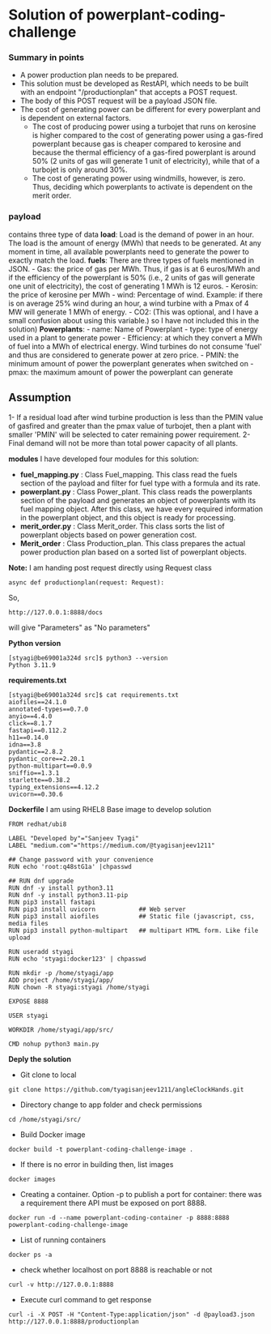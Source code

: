 # Solution of powerplant-coding-challenge

### Summary in points 

- A power production plan needs to be prepared.
- This solution must be developed as RestAPI, which needs to be built with an endpoint "/productionplan" that accepts a POST request.
- The body of this POST request will be a payload JSON file.
- The cost of generating power can be different for every powerplant and is dependent on external factors.
	- The cost of producing power using a turbojet that runs on kerosine is higher compared to the cost of generating power using a gas-fired powerplant because gas is cheaper compared to kerosine and because the thermal efficiency of a gas-fired powerplant is around 50% (2 units of gas will generate 1 unit of electricity), while that of a turbojet is only around 30%.
	- The cost of generating power using windmills, however, is zero. Thus, deciding which powerplants to activate is dependent on the merit order.
	
### payload
contains three type of data 
**load**: Load is the demand of power in an hour. The load is the amount of energy (MWh) that needs to be generated. At any moment in time, all available powerplants need to generate the power to exactly match the load.
**fuels**: There are three types of fuels mentioned in JSON.
	- Gas: the price of gas per MWh. Thus, if gas is at 6 euros/MWh and if the efficiency of the powerplant is 50% (i.e., 2 units of gas will generate one unit of electricity), the cost of generating 1 MWh is 12 euros.
	- Kerosin: the price of kerosine per MWh
	- wind: Percentage of wind. Example: if there is on average 25% wind during an hour, a wind turbine with a Pmax of 4 MW will generate 1 MWh of energy.
	- CO2: (This was optional, and I have a small confusion about using this variable.) so I have not included this in the solution)
**Powerplants**: 
	- name: Name of Powerplant
	- type: type of energy used in a plant to generate power
	- Efficiency: at which they convert a MWh of fuel into a MWh of electrical energy. Wind turbines do not consume 'fuel' and thus are considered to generate power at zero price.
	- PMIN: the minimum amount of power the powerplant generates when switched on
	- pmax: the maximum amount of power the powerplant can generate
  
## Assumption 
1- If a residual load after wind turbine production is less than the PMIN value of gasfired and greater than the pmax value of turbojet, then a plant with smaller 'PMIN' will be selected to cater remaining power requirement. 
2- Final demand will not be more than total power capacity of all plants.
  
**modules** I have developed four modules for this solution: 
- **fuel_mapping.py** : Class Fuel_mapping. This class read the fuels section of the payload and filter for fuel type with a formula and its rate.  
- **powerplant.py** : Class Power_plant. This class reads the powerplants section of the payload and generates an object of powerplants with its fuel mapping object.
                      After this class, we have every required information in the powerplant object, and this object is ready for processing.
- **merit_order.py** : Class Merit_order. This class sorts the list of powerplant objects based on power generation cost.
- **Merit_order** : Class Production_plan. This class prepares the actual power production plan based on a sorted list of powerplant objects. 

**Note:** I am handing post request directly using Request class 
```
async def productionplan(request: Request):
```
So, 
```
http://127.0.0.1:8888/docs
``` 
will give "Parameters" as "No parameters" 

**Python version** 
```
[styagi@be69001a324d src]$ python3 --version
Python 3.11.9
```

**requirements.txt**
```
[styagi@be69001a324d src]$ cat requirements.txt
aiofiles==24.1.0
annotated-types==0.7.0
anyio==4.4.0
click==8.1.7
fastapi==0.112.2
h11==0.14.0
idna==3.8
pydantic==2.8.2
pydantic_core==2.20.1
python-multipart==0.0.9
sniffio==1.3.1
starlette==0.38.2
typing_extensions==4.12.2
uvicorn==0.30.6
```

**Dockerfile** I am using RHEL8 Base image to develop solution 
```
FROM redhat/ubi8

LABEL "Developed by"="Sanjeev Tyagi"
LABEL "medium.com"="https://medium.com/@tyagisanjeev1211"

## Change password with your convenience
RUN echo 'root:q48stG1a' |chpasswd

## RUN dnf upgrade
RUN dnf -y install python3.11
RUN dnf -y install python3.11-pip
RUN pip3 install fastapi
RUN pip3 install uvicorn            ## Web server 
RUN pip3 install aiofiles           ## Static file (javascript, css, media files 
RUN pip3 install python-multipart   ## multipart HTML form. Like file upload 

RUN useradd styagi
RUN echo 'styagi:docker123' | chpasswd

RUN mkdir -p /home/styagi/app
ADD project /home/styagi/app/
RUN chown -R styagi:styagi /home/styagi

EXPOSE 8888

USER styagi 

WORKDIR /home/styagi/app/src/

CMD nohup python3 main.py 
```


**Deply the solution** 
- Git clone to local 
```
git clone https://github.com/tyagisanjeev1211/angleClockHands.git
```

- Directory change to app folder and check permissions 
```
cd /home/styagi/src/
```

- Build Docker image 
```
docker build -t powerplant-coding-challenge-image . 
```

- If there is no error in building then, list images  
```
docker images 
```

- Creating a container. Option -p to publish a port for container: there was a requirement there API must be exposed on port 8888.  
```
docker run -d --name powerplant-coding-container -p 8888:8888 powerplant-coding-challenge-image
```

- List of running containers 
```
docker ps -a 
```

- check whether localhost on port 8888 is reachable or not 
```
curl -v http://127.0.0.1:8888 
```

- Execute curl command to get response 
```
curl -i -X POST -H "Content-Type:application/json" -d @payload3.json http://127.0.0.1:8888/productionplan
``` 
